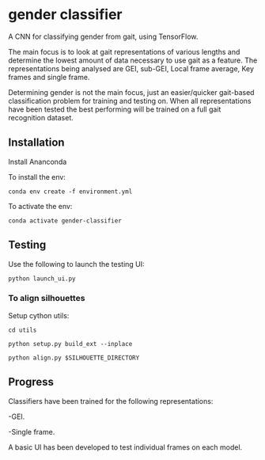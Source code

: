 # gender classifier

A CNN for classifying gender from gait, using TensorFlow.

The main focus is to look at gait representations of various lengths and determine the lowest amount of data necessary to use gait as a feature.
The representations being analysed are GEI, sub-GEI, Local frame average, Key frames and single frame.

Determining gender is not the main focus, just an easier/quicker gait-based classification problem for training and testing on.
When all representations have been tested the best performing will be trained on a full gait recognition dataset.

## Installation

Install Ananconda

To install the env:
```
conda env create -f environment.yml
```

To activate the env: 
```
conda activate gender-classifier
```

## Testing

Use the following to launch the testing UI:
```
python launch_ui.py
```

### To align silhouettes
Setup cython utils:
```
cd utils

python setup.py build_ext --inplace

python align.py $SILHOUETTE_DIRECTORY
```

## Progress

Classifiers have been trained for the following representations:

-GEI.

-Single frame.

A basic UI has been developed to test individual frames on each model.

